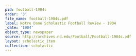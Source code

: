 ```yaml
---
pid: football-1904s
order: '3'
file_name: football-1904s.pdf
label: Notre Dame Scholastic Football Review - 1904
_date: '1904'
object_type: newspaper
source: http://archives.nd.edu/Football/Football-1904s.pdf
layout: scholastic_item
collection: scholastic
---
```

